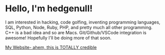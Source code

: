 # Hello, I'm hedgenull!

I am interested in hacking, code golfing, inventing programming languages, SQL, Python, Node, Ruby, PHP, and pretty much all other programming.
C++ is a bad idea and so are Macs. Git/Github/VSCode integration is awesome! Hopefully I'll be doing more of that soon.

[My Website- ahem, this is TOTALLY credible](https://hedge.bearcreek.family)

